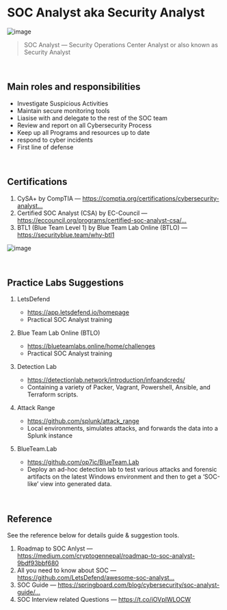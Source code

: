 # SOC Analyst aka Security Analyst

![image](https://github.com/AdaniKamal/Cybersecurity-Career/assets/44063862/4f70cd0b-9782-4cb7-bbcb-eb12d0444aa5)

> SOC Analyst — Security Operations Center Analyst or also known as Security Analyst

<br> 

## Main roles and responsibilities
- Investigate Suspicious Activities
- Maintain secure monitoring tools
- Liasise with and delegate to the rest of the SOC team
- Review and report on all Cybersecurity Process
- Keep up all Programs and resources up to date
- respond to cyber incidents
- First line of defense

<br> 

## Certifications
1. CySA+ by CompTIA — https://comptia.org/certifications/cybersecurity-analyst…
2. Certified SOC Analyst (CSA) by EC-Council — https://eccouncil.org/programs/certified-soc-analyst-csa/…
3. BTL1 (Blue Team Level 1) by Blue Team Lab Online (BTLO) — https://securityblue.team/why-btl1
   
![image](https://github.com/AdaniKamal/Cybersecurity-Career/assets/44063862/8cd0841f-c1f3-408c-b6b6-0a41d48db9dd)

<br> 

##  Practice Labs Suggestions

1. LetsDefend
   - https://app.letsdefend.io/homepage
   - Practical SOC Analyst training

2. Blue Team Lab Online (BTLO)
   - https://blueteamlabs.online/home/challenges
   - Practical SOC Analyst training

3. Detection Lab
   - https://detectionlab.network/introduction/infoandcreds/
   - Containing a variety of Packer, Vagrant, Powershell, Ansible, and Terraform scripts.

4. Attack Range
   - https://github.com/splunk/attack_range
   - Local environments, simulates attacks, and forwards the data into a Splunk instance

5. BlueTeam.Lab
   - https://github.com/op7ic/BlueTeam.Lab
   - Deploy an ad-hoc detection lab to test various attacks and forensic artifacts on the latest Windows environment and then to get a ‘SOC-like’ view into generated data.

<br> 

## Reference
See the reference below for details guide & suggestion tools.

1. Roadmap to SOC Anlyst — https://medium.com/cryptogennepal/roadmap-to-soc-analyst-9bdf93bbf680
2. All you need to know about SOC — https://github.com/LetsDefend/awesome-soc-analyst…
3. SOC Guide — https://springboard.com/blog/cybersecurity/soc-analyst-guide/…
4. SOC Interview related Questions — https://t.co/iOVpIWLOCW
